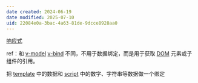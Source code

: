 ```yaml
---
date created: 2024-06-19
date modified: 2025-07-10
uid: 22084e0a-3bac-4a63-81de-9dcce8928aa0
---
```


[响应式](响应式.md)

<!-- more -->

ref：和 [v-model](v-model.md) [v-bind](v-bind.md) 不同，不用于数据绑定，而是用于获取 [DOM](DOM.md) 元素或子组件的引用。

把 [template](template) 中的数据和 [script](script) 中的数字、字符串等数据做一个绑定
